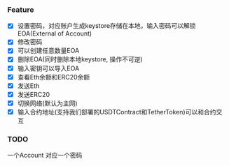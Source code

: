 ### Feature
- [x] 设置密码，对应账户生成keystore存储在本地，输入密码可以解锁EOA(External of Account)
- [x] 修改密码
- [x] 可以创建任意数量EOA
- [x] 删除EOA(同时删除本地keystore, 操作不可逆)
- [x] 输入密钥可以导入EOA
- [x] 查看Eth余额和ERC20余额
- [x] 发送Eth
- [x] 发送ERC20
- [x] 切换网络(默认为主网)
- [x] 输入合约地址(支持我们部署的USDTContract和TetherToken)可以和合约交互

### TODO
一个Account 对应一个密码